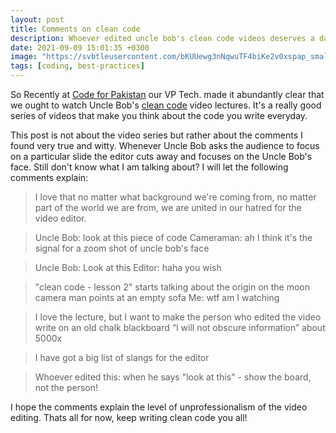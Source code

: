 ```yaml
---
layout: post
title: Comments on clean code
description: Whoever edited uncle bob's clean code videos deserves a darwin award
date: 2021-09-09 15:01:35 +0300
image: "https://svbtleusercontent.com/bKUUewg3nNqwuTF4biKe2v0xspap_small.png"
tags: [coding, best-practices]
---
```


So Recently at [Code for Pakistan](https://codeforpakistan.org) our VP Tech. made it abundantly clear that we ought to watch Uncle Bob's [clean code](https://www.youtube.com/playlist?list=PLmmYSbUCWJ4x1GO839azG_BBw8rkh-zOj) video lectures. It's a really good series of videos that make you think about the code you write everyday.

This post is not about the video series but rather about the comments I found very true and witty. Whenever Uncle Bob asks the audience to focus on a particular slide the editor cuts away and focuses on the Uncle Bob's face. Still don't know what I am talking about? I will let the following comments explain:

> I love that no matter what background we're coming from, no matter part of the world we are from, we are united in our hatred for the video editor.

> Uncle Bob: look at this piece of code
> Cameraman: ah I think it's the signal for a zoom shot of uncle bob's face

> Uncle Bob: Look at this
> Editor: haha you wish

> "clean code - lesson 2"
> starts talking about the origin on the moon
> camera man points at an empty sofa
> Me: wtf am I watching

> I love the lecture, but I want to make the person who edited the video write on an old chalk blackboard “I will not obscure information” about 5000x

> I have got a big list of slangs for the editor

> Whoever edited this: when he says "look at this" - show the board, not the person!

I hope the comments explain the level of unprofessionalism of the video editing. Thats all for now, keep writing clean code you all!
